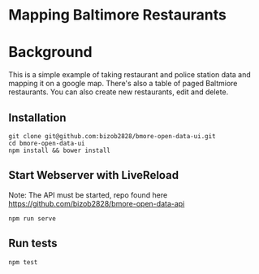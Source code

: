 Mapping Baltimore Restaurants
==================
# Background
This is a simple example of taking restaurant and police station data and mapping it on a google map.  There's also a table of paged Baltmiore restaurants.  You can also create new restaurants, edit and delete.

## Installation

```
git clone git@github.com:bizob2828/bmore-open-data-ui.git
cd bmore-open-data-ui
npm install && bower install
```

## Start Webserver with LiveReload
Note: The API must be started, repo found here https://github.com/bizob2828/bmore-open-data-api
```
npm run serve
```

## Run tests
```
npm test
```
